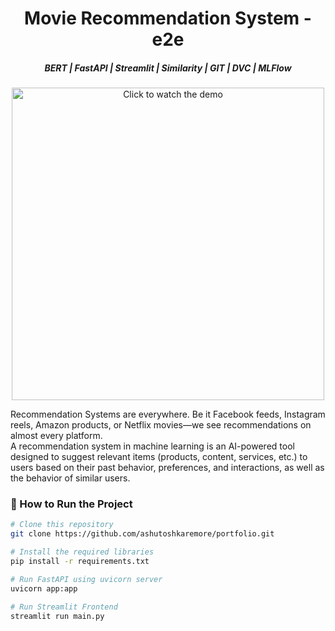 <h1 align="center">Movie Recommendation System - e2e </h1>

<h5 align="center">BERT | FastAPI | Streamlit | Similarity | GIT | DVC | MLFlow </h5>

<p align="center">
  <a href="https://github.com/ashutoshkaremore/portfolio/blob/8c830ceeef3976867f1d334d0d529af6595bac71/Movie%20Recommendation%20System%20%20E2E/screenshots/streamlit-main-2025-07-26-22-07-95.mp4">
    <img src="https://github.com/ashutoshkaremore/portfolio/blob/main/Movie%20Recommendation%20System%20-%20E2E/screenshots/demo.gif?raw=true" width="500px" alt="Click to watch the demo" />
  </a>
</p>

<p>
Recommendation Systems are everywhere. Be it Facebook feeds, Instagram reels, Amazon products, or Netflix movies—we see recommendations on almost every platform.<br>
A recommendation system in machine learning is an AI-powered tool designed to suggest relevant items (products, content, services, etc.) to users based on their past behavior, preferences, and interactions, as well as the behavior of similar users.
</p>

### 🚀 How to Run the Project

```bash
# Clone this repository
git clone https://github.com/ashutoshkaremore/portfolio.git

# Install the required libraries
pip install -r requirements.txt

# Run FastAPI using uvicorn server
uvicorn app:app

# Run Streamlit Frontend
streamlit run main.py
